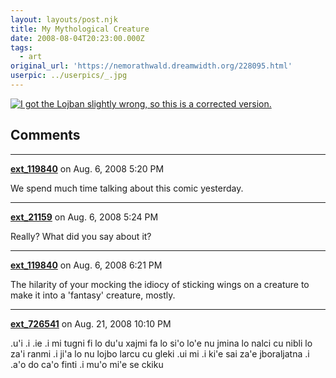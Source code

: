 ```yaml
---
layout: layouts/post.njk
title: My Mythological Creature
date: 2008-08-04T20:23:00.000Z
tags:
  - art
original_url: 'https://nemorathwald.dreamwidth.org/228095.html'
userpic: ../userpics/_.jpg
---
```

[![](http://pics.livejournal.com/matt_arnold/pic/000bs9w2 "I got the Lojban slightly wrong, so this is a corrected version.")](http://pics.livejournal.com/matt_arnold/pic/000bs9w2)

## Comments

---

**[ext_119840](https://www.dreamwidth.org/users/ext_119840)** on Aug. 6, 2008 5:20 PM

We spend much time talking about this comic yesterday.

---

**[ext_21159](https://www.dreamwidth.org/users/ext_21159)** on Aug. 6, 2008 5:24 PM

Really? What did you say about it?

---

**[ext_119840](https://www.dreamwidth.org/users/ext_119840)** on Aug. 6, 2008 6:21 PM

The hilarity of your mocking the idiocy of sticking wings on a creature to make it into a 'fantasy' creature, mostly.

---

**[ext_726541](https://www.dreamwidth.org/users/ext_726541)** on Aug. 21, 2008 10:10 PM

.u'i .i .ie .i mi tugni fi lo du'u xajmi fa lo si'o lo'e nu jmina lo nalci cu nibli lo za'i ranmi .i ji'a lo nu lojbo larcu cu gleki .ui mi .i ki'e sai za'e jboraljatna .i .a'o do ca'o finti .i mu'o mi'e se ckiku

